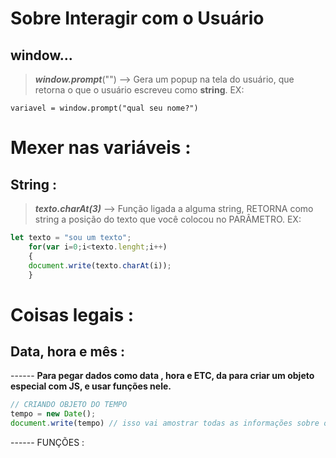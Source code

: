 # Sobre Interagir com o Usuário
## window...
>  ***window.prompt***("") -->  Gera um popup na tela do usuário, que retorna o que o usuário escreveu como **string**. 
>  EX:
```
variavel = window.prompt("qual seu nome?") 
```






# Mexer nas variáveis :
## String : 
> ***texto.charAt(3)*** --> Função ligada a alguma string, RETORNA como string a posição do texto que você colocou no PARÂMETRO. 
> EX: 
```js
let texto = "sou um texto";
	for(var i=0;i<texto.lenght;i++)
	{
	document.write(texto.charAt(i));
	}
```


# Coisas legais : 
## Data, hora e mês : 
------ **Para pegar dados como data , hora e ETC,  da para criar um objeto especial com JS, e usar funções nele.**
```js
// CRIANDO OBJETO DO TEMPO
tempo = new Date();
document.write(tempo) // isso vai amostrar todas as informações sobre o tempo.
```

------ FUNÇÕES :
> 